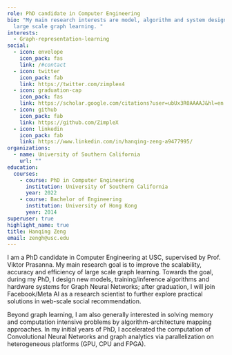 ```yaml
---
role: PhD candidate in Computer Engineering
bio: "My main research interests are model, algorithm and system designs for
  large scale graph learning. "
interests:
  - Graph-representation-learning
social:
  - icon: envelope
    icon_pack: fas
    link: /#contact
  - icon: twitter
    icon_pack: fab
    link: https://twitter.com/zimplex4
  - icon: graduation-cap
    icon_pack: fas
    link: https://scholar.google.com/citations?user=ubUx3R0AAAAJ&hl=en
  - icon: github
    icon_pack: fab
    link: https://github.com/ZimpleX
  - icon: linkedin
    icon_pack: fab
    link: https://www.linkedin.com/in/hanqing-zeng-a9477995/
organizations:
  - name: University of Southern California
    url: ""
education:
  courses:
    - course: PhD in Computer Engineering
      institution: University of Southern California
      year: 2022
    - course: Bachelor of Engineering
      institution: University of Hong Kong
      year: 2014
superuser: true
highlight_name: true
title: Hanqing Zeng
email: zengh@usc.edu
---
```

I am a PhD candidate in Computer Engineering at USC, supervised by Prof. Viktor Prasanna. My main research goal is to improve the scalability, accuracy and efficiency of large scale graph learning. Towards the goal, during my PhD, I design new models, training/inference algorithms and hardware systems for Graph Neural Networks; after graduation, I will join Facebook/Meta AI as a research scientist to further explore practical solutions in web-scale social recommendation. 

Beyond graph learning, I am also generally interested in solving memory and computation intensive problems by algorithm-architecture mapping approaches. In my initial years of PhD, I accelerated the computation of Convolutional Neural Networks and graph analytics via parallelization on heterogeneous platforms (GPU, CPU and FPGA).